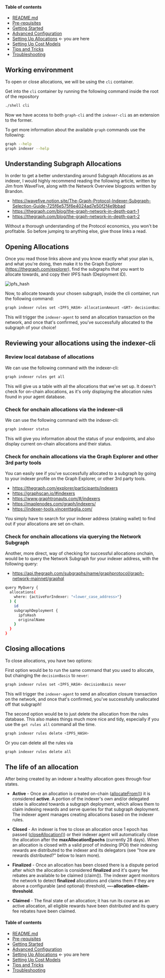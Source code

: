#### Table of contents

- [README.md](https://github.com/StakeSquid/graphprotocol-mainnet-docker/blob/master/README.md)
- [Pre-requisites](https://github.com/StakeSquid/graphprotocol-mainnet-docker/blob/master/docs/pre-requisites.md)
- [Getting Started](https://github.com/StakeSquid/graphprotocol-mainnet-docker/blob/master/docs/getting-started.md)
- [Advanced Configuration](https://github.com/StakeSquid/graphprotocol-mainnet-docker/blob/master/docs/advanced-config.md)
- [Setting Up Allocations](https://github.com/StakeSquid/graphprotocol-mainnet-docker/blob/master/docs/allocations.md) <- you are here
- [Setting Up Cost Models](https://github.com/StakeSquid/graphprotocol-mainnet-docker/blob/master/docs/costmodels.md)
- [Tips and Tricks](https://github.com/StakeSquid/graphprotocol-mainnet-docker/blob/master/docs/tips.md)
- [Troubleshooting](https://github.com/StakeSquid/graphprotocol-mainnet-docker/blob/master/docs/troubleshooting.md)


## Working environment

To open or close allocations, we will be using the `cli` container.

Get into the `cli` container by running the following command inside the root of the repository

```bash
./shell cli

```

Now we have access to both `graph-cli` and the `indexer-cli` as an extension to the former.

To get more information about the available `graph` commands use the following:

```bash
graph --help
graph indexer --help


```



## Understanding Subgraph Allocations

In order to get a better understanding around Subgraph Allocations as an indexer, I would highly recommend reading the following article, written by Jim from WaveFive, along with the Network Overview blogposts written by Brandon.

- https://wavefive.notion.site/The-Graph-Protocol-Indexer-Subgraph-Selection-Guide-725f6e575f6e4024ad7e50f2f4e9bbad
- https://thegraph.com/blog/the-graph-network-in-depth-part-1
- https://thegraph.com/blog/the-graph-network-in-depth-part-2


Without a thorough understanding of the Protocol economics, you won't be profitable. So before jumping to anything else, give those links a read.



## Opening Allocations

Once you read those links above and you know exactly what your plan is, and what you're doing, then make it to the Graph Explorer (https://thegraph.com/explorer), find the subgraphs that you want to allocate towards, and copy their IPFS hash (Deployment ID).

![ipfs_hash](https://i.ibb.co/BjKd9s7/image.png)


Now, to allocate towards your chosen subgraph, inside the cli container, run the following command:

```bash
graph indexer rules set <IPFS_HASH> allocationAmount <GRT> decisionBasis always --network <CHAIN_NAME>


```

This will trigger the `indexer-agent` to send an allocation transaction on the network, and once that's confirmed, you've successfully allocated to the subgraph of your choice!


## Reviewing your allocations using the indexer-cli

### Review local database of allocations

We can use the following command with the indexer-cli:


```bash
graph indexer rules get all

```

This will give us a table with all the allocations that we've set up. It doesn't check for on-chain allocations, as it's only displaying the allocation rules found in your agent database.

### Check for onchain allocations via the indexer-cli

We can use the following command with the indexer-cli:

```bash
graph indexer status


```

This will give you information about the status of your endpoints, and also display current on-chain allocations and their status.

### Check for onchain allocations via the Graph Explorer and other 3rd party tools

You can easily see if you've successfully allocated to a subgraph by going to your indexer profile on the Graph Explorer, or other 3rd party tools.

- https://thegraph.com/explorer/participants/indexers
- https://graphscan.io/#indexers
- https://www.graphtronauts.com/#/indexers
- https://maplenodes.com/graph/indexers/
- https://indexer-tools.vincenttaglia.com/

You simply have to search for your indexer address (staking wallet) to find out if your allocations are set on-chain.


### Check for onchain allocations via querying the Network Subgraph

Another, more direct, way of checking for successful allocations onchain, would be to query the Network Subgraph for your indexer address, with the following query:

- https://api.thegraph.com/subgraphs/name/graphprotocol/graph-network-mainnet/graphql

```bash
query MyQuery {
  allocations(
    where: {activeForIndexer: "<lower_case_address>"}
  ) {
    id
    subgraphDeployment {
      ipfsHash
      originalName
    }
  }
}


```



## Closing allocations

To close allocations, you have two options:

First option would be to run the same command that you used to allocate, but chainging the `decisionBasis` to `never`:

```bash
graph indexer rules set <IPFS_HASH> decisionBasis never


```

This will trigger the `indexer-agent` to send an allocation closure transaction on the network, and once that's confirmed, you've successfully unallocated off that subgraph!

The second option would be to just delete the allocation from the rules database. This also makes things much more nice and tidy, especially if you use the `get rules all` command all the time.

```bash
graph indexer rules delete <IPFS_HASH>


```

Or you can delete all the rules via

```bash
graph indexer rules delete all


```


## The life of an allocation

After being created by an indexer a healthy allocation goes through four states.

-   **Active** - Once an allocation is created on-chain ([allocateFrom()](https://github.com/graphprotocol/contracts/blob/master/contracts/staking/Staking.sol#L873)) it is considered **active**. A portion of the indexer's own and/or delegated stake is allocated towards a subgraph deployment, which allows them to claim indexing rewards and serve queries for that subgraph deployment. The indexer agent manages creating allocations based on the indexer rules.
    
-   **Closed** - An indexer is free to close an allocation once 1 epoch has passed ([closeAllocation()](https://github.com/graphprotocol/contracts/blob/master/contracts/staking/Staking.sol#L873)) or their indexer agent will automatically close the allocation after the **maxAllocationEpochs** (currently 28 days). When an allocation is closed with a valid proof of indexing (POI) their indexing rewards are distributed to the indexer and its delegators (see "how are rewards distributed?" below to learn more).
    
-   **Finalized** - Once an allocation has been closed there is a dispute period after which the allocation is considered **finalized** and it's query fee rebates are available to be claimed (claim()). The indexer agent monitors the network to detect **finalized** allocations and claims them if they are above a configurable (and optional) threshold, **—-allocation-claim-threshold**.
    
-   **Claimed** - The final state of an allocation; it has run its course as an active allocation, all eligible rewards have been distributed and its query fee rebates have been claimed.



#### Table of contents

- [README.md](https://github.com/StakeSquid/graphprotocol-mainnet-docker/blob/master/README.md)
- [Pre-requisites](https://github.com/StakeSquid/graphprotocol-mainnet-docker/blob/master/docs/pre-requisites.md)
- [Getting Started](https://github.com/StakeSquid/graphprotocol-mainnet-docker/blob/master/docs/getting-started.md)
- [Advanced Configuration](https://github.com/StakeSquid/graphprotocol-mainnet-docker/blob/master/docs/advanced-config.md)
- [Setting Up Allocations](https://github.com/StakeSquid/graphprotocol-mainnet-docker/blob/master/docs/allocations.md) <- you are here
- [Setting Up Cost Models](https://github.com/StakeSquid/graphprotocol-mainnet-docker/blob/master/docs/costmodels.md)
- [Tips and Tricks](https://github.com/StakeSquid/graphprotocol-mainnet-docker/blob/master/docs/tips.md)
- [Troubleshooting](https://github.com/StakeSquid/graphprotocol-mainnet-docker/blob/master/docs/troubleshooting.md)
